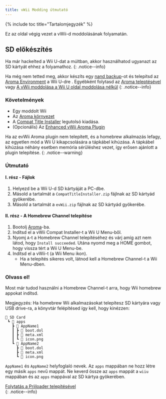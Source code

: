 ```yaml
---
title: vWii Modding útmutató
---
```


{% include toc title="Tartalomjegyzék" %}

Ez az oldal végig vezet a vWii-d moddolásának folyamatán.

## SD előkészítés

Ha már hackelted a Wii U-dat a múltban, akkor használhatod ugyanazt az SD kártyát ehhez a folyamathoz.
{: .notice--info}

Ha még nem tetted meg, akkor készíts egy [nand backup](https://wiiu.hacks.guide/#/aroma/nand-backup)-ot és telepítsd az [Aroma Environment](https://aroma.foryour.cafe/) a Wii U-dre . Egyébként folytasd az [Aroma teleptésével](https://wiiu.hacks.guide/#/aroma/getting-started) vagy [A vWii moddolása a Wii U oldal moddolása nélkül](wiiu-nand-dumper)
{: .notice--info}

### Követelmények

- Egy moddolt Wii
- Az [Aroma környezet](https://aroma.foryour.cafe/)
- A [Compat Title Installer](https://hb-app.store/wiiu/CompatTitleInstaller) legutolsó kiadása.
- (Opcionális) Az [Enhanced vWii Aroma Plugin](https://hb-app.store/wiiu/evWii)

Ha az evWii Aroma plugin nem telepített, és a homebrew alkalmazás lefagy, az egyetlen mód a Wii U kikapcsolására a tápkábel kihúzása. A tápkábel kihúzása néhány esetben memória sérüléshez vezet, így erősen ajánlott a plugin telepítése.
{: .notice--warning}

### Útmutató

#### I. rész - Fájlok

1. Helyezd be a Wii U-d SD kártyáját a PC-dbe.
2. Másold a tartalmát a `CompatTitleInstaller.zip` fájlnak az SD kártyád gyökerébe.
3. Másold a tartalmát a `evWii.zip` fájlnak az SD kártyád gyökerébe.

#### II. rész - A Homebrew Channel telepítése

1. Bootolj [Aroma](https://wiiu.hacks.guide/#/aroma/finalizing-setup)-ba.
2. Indítsd el a vWii Compat Installer-t a Wii U Menu-ből.
3. Nyomj `A`-t a Homebrew Channel telepítéséhez és várj amíg azt nem látod, hogy `Install succeeded`. Utána nyomd meg a HOME gombot, hogy vissza tért a Wii U Menu-be.
4. Indítsd el a vWii-t (a Wii Menu ikon).
   - Ha a telepítés sikeres volt, látnod kell a Homebrew Channel-t a Wii Menu-dben.

### Olvass el!

Most már tudod használni a Homebrew Channel-t arra, hogy Wii homebrew appokat indítsd.

Megjegyzés: Ha homebrew Wii alkalmazásokat telepítesz SD kártyára vagy USB drive-ra, a könyvtár felépítésed így kell, hogy kinézzen:

```
💾 SD Card
 ┗ 📁 apps
   ┣ 📁 AppName1
   ┃ ┣ 📄 boot.dol
   ┃ ┣ 📄 meta.xml
   ┃ ┗ 📄 icon.png
   ┗ 📁 AppName2
	 ┣ 📄 boot.dol
     ┣ 📄 meta.xml
     ┗ 📄 icon.png
```

`AppName1` és `AppName2` helyfoglaló nevek. Az `apps` mappában ne hozz létre egy másik `apps` nevű mappát.
Ne keverd össze az `apps` mappát a `wiiu` mappában és az `apps` mappával az SD kártya gyökerében.

[Folytatás a Priiloader telepítésével](priiloader)<br>
{: .notice--info}
